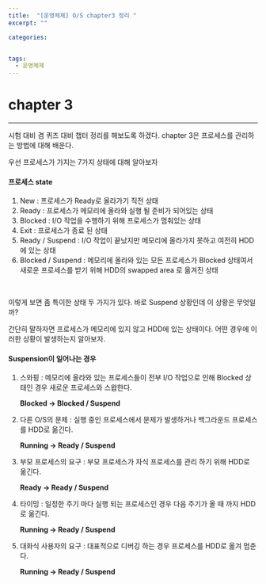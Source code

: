 ```yaml
---
title:  "[운영체제] O/S chapter3 정리 "
excerpt: ""

categories:


tags:
  - 운영체제
---
```


# chapter 3

---

시험 대비 겸 퀴즈 대비 챕터 정리를 해보도록 하겠다. chapter 3은 프로세스를 관리하는 방법에 대해 배운다.

우선 프로세스가 가지는 7가지 상태에 대해 알아보자

#### 프로세스 state

1. New : 프로세스가 Ready로 올라가기 직전 상태
2. Ready : 프로세스가 메모리에 올라와 실행 될 준비가 되어있는 상태
3. Blocked : I/O 작업을 수행하기 위해 프로세스가 멈춰있는 상태
4. Exit : 프로세스가 종료 된 상태
5. Ready / Suspend : I/O 작업이 끝났지만 메모리에 올라가지 못하고 여전히 HDD에 있는 상태
6. Blocked / Suspend : 메모리에 올라와 있는 모든 프로세스가 Blocked 상태여서 새로운 프로세스를 받기 위해 HDD의 swapped area 로 옮겨진 상태

<br>

이렇게 보면 좀 특이한 상태 두 가지가 있다. 바로 Suspend 상황인데 이 상황은 무엇일까?

간단히 말하자면 프로세스가 메모리에 있지 않고 HDD에 있는 상태이다. 어떤 경우에 이러한 상황이 발생하는지 알아보자.

#### Suspension이 일어나는 경우

1. 스와핑 : 메모리에 올라와 있는 프로세스들이 전부 I/O 작업으로 인해 Blocked 상태인 경우 새로운 프로세스와 스왑한다.

   **Blocked &rarr; Blocked / Suspend**

2. 다른 O/S의 문제 : 실행 중인 프로세스에서 문제가 발생하거나 백그라운드 프로세스를 HDD로 옮긴다.

   **Running &rarr; Ready / Suspend**

3. 부모 프로세스의 요구 : 부모 프로세스가 자식 프로세스를 관리 하기 위해 HDD로 옮긴다.

   **Ready &rarr; Ready / Suspend**

4. 타이밍 : 일정한 주기 마다 실행 되는 프로세스인 경우 다음 주기가 올 때 까지 HDD로 옮긴다.

   **Running &rarr; Ready / Suspend**

5. 대화식 사용자의 요구 : 대표적으로 디버깅 하는 경우 프로세스를 HDD로 옮겨 멈춘다.

   **Running &rarr; Ready / Suspend**

